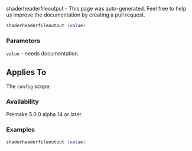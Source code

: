 shaderheaderfileoutput - This page was auto-generated. Feel free to help us improve the documentation by creating a pull request.

```lua
shaderheaderfileoutput (value)
```

### Parameters ###

`value` - needs documentation.

## Applies To ###

The `config` scope.

### Availability ###

Premake 5.0.0 alpha 14 or later.

### Examples ###

```lua
shaderheaderfileoutput (value)
```

